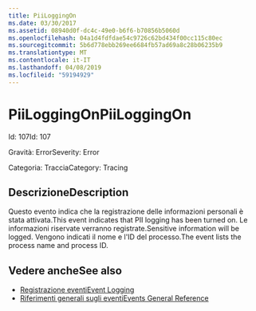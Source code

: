 ```yaml
---
title: PiiLoggingOn
ms.date: 03/30/2017
ms.assetid: 08940d0f-dc4c-49e0-b6f6-b70856b5060d
ms.openlocfilehash: 04a1d4fdfdae54c9726c62bd434f00cc115c80ec
ms.sourcegitcommit: 5b6d778ebb269ee6684fb57ad69a8c28b06235b9
ms.translationtype: MT
ms.contentlocale: it-IT
ms.lasthandoff: 04/08/2019
ms.locfileid: "59194929"
---
```

# <a name="piiloggingon"></a><span data-ttu-id="7f9cb-102">PiiLoggingOn</span><span class="sxs-lookup"><span data-stu-id="7f9cb-102">PiiLoggingOn</span></span>
<span data-ttu-id="7f9cb-103">Id: 107</span><span class="sxs-lookup"><span data-stu-id="7f9cb-103">Id: 107</span></span>  
  
 <span data-ttu-id="7f9cb-104">Gravità: Error</span><span class="sxs-lookup"><span data-stu-id="7f9cb-104">Severity: Error</span></span>  
  
 <span data-ttu-id="7f9cb-105">Categoria: Traccia</span><span class="sxs-lookup"><span data-stu-id="7f9cb-105">Category: Tracing</span></span>  
  
## <a name="description"></a><span data-ttu-id="7f9cb-106">Descrizione</span><span class="sxs-lookup"><span data-stu-id="7f9cb-106">Description</span></span>  
 <span data-ttu-id="7f9cb-107">Questo evento indica che la registrazione delle informazioni personali è stata attivata.</span><span class="sxs-lookup"><span data-stu-id="7f9cb-107">This event indicates that PII logging has been turned on.</span></span> <span data-ttu-id="7f9cb-108">Le informazioni riservate verranno registrate.</span><span class="sxs-lookup"><span data-stu-id="7f9cb-108">Sensitive information will be logged.</span></span> <span data-ttu-id="7f9cb-109">Vengono indicati il nome e l'ID del processo.</span><span class="sxs-lookup"><span data-stu-id="7f9cb-109">The event lists the process name and process ID.</span></span>  
  
## <a name="see-also"></a><span data-ttu-id="7f9cb-110">Vedere anche</span><span class="sxs-lookup"><span data-stu-id="7f9cb-110">See also</span></span>

- [<span data-ttu-id="7f9cb-111">Registrazione eventi</span><span class="sxs-lookup"><span data-stu-id="7f9cb-111">Event Logging</span></span>](../../../../../docs/framework/wcf/diagnostics/event-logging/index.md)
- [<span data-ttu-id="7f9cb-112">Riferimenti generali sugli eventi</span><span class="sxs-lookup"><span data-stu-id="7f9cb-112">Events General Reference</span></span>](../../../../../docs/framework/wcf/diagnostics/event-logging/events-general-reference.md)
